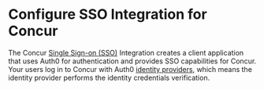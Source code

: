 # Configure SSO Integration for Concur

The Concur [Single Sign-on (SSO)](https://auth0.com/docs/sso) Integration creates a client application that uses Auth0 for authentication and provides SSO capabilities for Concur. Your users log in to Concur with Auth0 [identity providers](https://auth0.com/docs/identityproviders), which means the identity provider performs the identity credentials verification.
